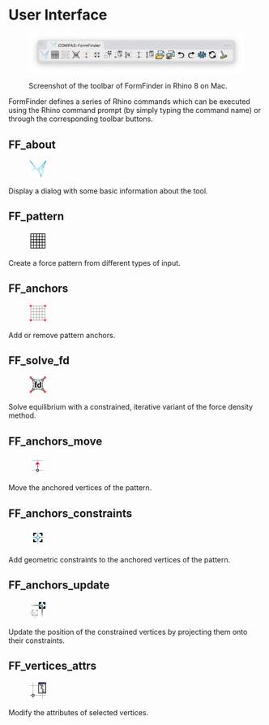 # User Interface

<figure><img src="../.gitbook/assets/FormFinder_toolbar.png" alt="FormFinder toolbar"><figcaption><p>Screenshot of the toolbar of FormFinder in Rhino 8 on Mac.</p></figcaption></figure>

FormFinder defines a series of Rhino commands which can be executed using the Rhino command prompt (by simply typing the command name) or through the corresponding toolbar buttons.

## FF\_about

<div align="left" data-full-width="false">
<figure><img src="../../resources/FF_toolbar_buttons/1_FF.svg" alt="" width="36"><figcaption></figcaption></figure>
</div>

Display a dialog with some basic information about the tool.

## FF\_pattern

<div align="left" data-full-width="false">
<figure><img src="../../resources/FF_toolbar_buttons/6_FF_pattern.svg" alt="" width="36"><figcaption></figcaption></figure>
</div>

Create a force pattern from different types of input.

## FF\_anchors

<div align="left" data-full-width="false">
<figure><img src="../../resources/FF_toolbar_buttons/7_FF_anchors.svg" alt="" width="36"><figcaption></figcaption></figure>
</div>

Add or remove pattern anchors.

## FF\_solve\_fd

<div align="left" data-full-width="false">
<figure><img src="../../resources/FF_toolbar_buttons/8_FF_fd.svg" alt="" width="36"><figcaption></figcaption></figure>
</div>

Solve equilibrium with a constrained, iterative variant of the force density method.

## FF\_anchors\_move

<div align="left" data-full-width="false">
<figure><img src="../../resources/FF_toolbar_buttons/9_FF_anchors_move.svg" alt="" width="36"><figcaption></figcaption></figure>
</div>

Move the anchored vertices of the pattern.

## FF\_anchors\_constraints

<div align="left" data-full-width="false">
<figure><img src="../../resources/FF_toolbar_buttons/10_FF_anchors_modify.svg" alt="" width="36"><figcaption></figcaption></figure>
</div>

Add geometric constraints to the anchored vertices of the pattern.

## FF\_anchors\_update

<div align="left" data-full-width="false">
<figure><img src="../../resources/FF_toolbar_buttons/11_FF_anchors_update.svg" alt="" width="36"><figcaption></figcaption></figure>
</div>

Update the position of the constrained vertices by projecting them onto their constraints.

## FF\_vertices_attrs

<div align="left" data-full-width="false">
<figure><img src="../../resources/FF_toolbar_buttons/12_FF_anchors_attr.svg" alt="" width="36"><figcaption></figcaption></figure>
</div>

Modify the attributes of selected vertices.
